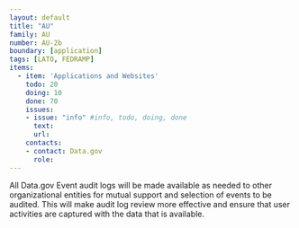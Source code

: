```yaml
---
layout: default
title: "AU"
family: AU
number: AU-2b
boundary: [application]
tags: [LATO, FEDRAMP]
items:
  - item: 'Applications and Websites'
    todo: 20
    doing: 10
    done: 70   
    issues:
    - issue: "info" #info, todo, doing, done
      text:
      url:
    contacts:
    - contact: Data.gov
      role:
---
```

All Data.gov Event audit logs will be made available as needed to other organizational entities for mutual support and selection of events to be audited. This will make audit log review more effective and ensure that user activities are captured with the data that is available.
